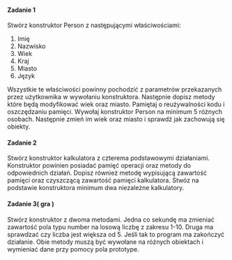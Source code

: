 #### Zadanie 1

Stwórz konstruktor Person z następującymi właściwościami:

1. Imię
2. Nazwisko
3. Wiek
4. Kraj
5. Miasto
6. Język

Wszystkie te właściwości powinny pochodzić z parametrów przekazanych przez użytkownika w wywołaniu konstruktora. Następnie dopisz metody które będą modyfikować wiek oraz miasto. Pamiętaj o reużywalności kodu i oszczędzaniu pamięci. Wywołaj konstruktor Person na minimum 5 różnych osobach. Następnie zmień im wiek oraz miasto i sprawdź jak zachowują się obiekty.

#### Zadanie 2

Stwórz konstruktor kalkulatora z czterema podstawowymi działaniami. Konstruktor powinien posiadać pamięć operacji oraz metody do odpowiednich działań. Dopisz również metodę wypisującą zawartość pamięci oraz czyszczącą zawartość pamięci kalkulatora. Stwóz na podstawie konstruktora minimum dwa niezależne kalkulatory.


#### Zadanie 3( gra )

Stwórz konstruktor z dwoma metodami. Jedna co sekundę ma zmieniać zawartość pola typu number na losową liczbę z zakresu 1-10. Druga ma sprawdzać czy liczba jest większa od 5. Jeśli tak to program ma zakończyć działanie. Obie metody muszą być wywołane na różnych obiektach i wymieniać dane przy pomocy pola prototype.